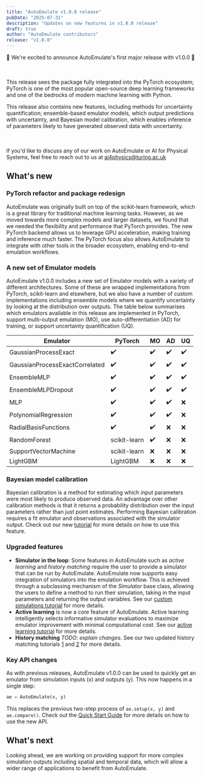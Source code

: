 ```yaml
---
title: "AutoEmulate v1.0.0 release"
pubDate: "2025-07-31"
description: "Updates on new features in v1.0.0 release"
draft: true
author: "AutoEmulate contributors"
release: "v1.0.0"
---
```


🎉 We're excited to announce AutoEmulate's first major release with v1.0.0 🎉

<br/><br/>
This release sees the package fully integrated into the PyTorch ecosystem; PyTorch is one of the most popular open-source deep learning frameworks and one of the bedrocks of modern machine learning with Python.

This release also contains new features, including methods for uncertainty quantification;  ensemble-based emulator models, which output predictions with uncertainty, and Bayesian model calibration, which enables inference of parameters likely to have generated observed data with uncertainty.

<br/><br/>
If you'd like to discuss any of our work on AutoEmulate or AI for Physical Systems, feel free to reach out to us at ai4physics@turing.ac.uk

## What's new

### PyTorch refactor and package redesign

AutoEmulate was originally built on top of the scikit-learn framework, which is a great library for traditional machine learning tasks. However, as we moved towards more complex models and larger datasets, we found that we needed the flexibility and performance that PyTorch provides. The new PyTorch backend allows us to leverage GPU acceleration, making training and inference much faster. The PyTorch focus also allows AutoEmulate to integrate with other tools in the broader ecosystem, enabling end-to-end emulation workflows.

### A new set of Emulator models

AutoEmulate v1.0.0 includes a new set of Emulator models with a variety of different architectures. Some of these are wrapped implementations from PyTorch, scikit-learn and elsewhere, but we also have a number of custom implementations including ensemble models where we quantify uncertainty by looking at the distribution over outputs. The table below summarises which emulators available in this release are implemented in PyTorch, support multi-output emulation (MO), use auto-differentiation (AD) for training, or support uncertainty quantification (UQ).

| Emulator | PyTorch | MO | AD | UQ |
|----------|-------|---------|----|----|
| GaussianProcessExact | ✔️ | ✔️ | ✔️ | ✔️ |
| GaussianProcessExactCorrelated | ✔️ | ✔️ | ✔️ | ✔️ |
| EnsembleMLP | ✔️ | ✔️ | ✔️ | ✔️ |
| EnsembleMLPDropout | ✔️ | ✔️ | ✔️ | ✔️ |
| MLP | ✔️ | ✔️ | ✔️ | ❌ |
| PolynomialRegression | ✔️ | ✔️ | ✔️ | ❌ |
| RadialBasisFunctions | ✔️ | ✔️ | ❌ | ❌ |
| RandomForest | scikit-learn  | ✔️ | ❌ | ❌ |
| SupportVectorMachine | scikit-learn | ❌ | ❌ | ❌ |
| LightGBM | LightGBM | ❌ | ❌ | ❌ |

### Bayesian model calibration

Bayesian calibration is a method for estimating which input parameters were most likely to produce observed data. An advantage over other calibration methods is that it returns a probability distribution over the input parameters rather than just point estimates.
Performing Bayesian calibration requires a fit emulator and observations associated with the simulator output. Check out our new [tutorial](<URL>) for more details on how to use this feature.

### Upgraded features

- **Simulator in the loop**: Some features in AutoEmulate such as *active learning* and *history matching* require the user to provide a simulator that can be run by AutoEmulate. AutoEmulate now supports easy integration of simulators into the emulation workflow. This is achieved through a subclassing mechanism of the *Simulator* base class, allowing the users to define a method to run their simulation, taking in the input parameters and returning the output variables. See our [custom simulations tutorial](<URL>) for more details.
- **Active learning** is now a core feature of AutoEmulate. Active learning intelligently selects informative simulator evaluations to maximize emulator improvement with minimal computational cost. See our [active learning tutorial](<URL>) for more details.
- **History matching** *TODO: explain changes*. See our two updated history matching tutorials [1](<URL>) and [2](<URL>) for more details.

### Key API changes

As with previous releases, AutoEmulate v1.0.0 can be used to quickly get an emulator from simulation inputs (x) and outputs (y). This now happens in a single step:

```python
ae = AutoEmulate(x, y)
```

This replaces the previous two-step process of `ae.setup(x, y)` and `ae.compare()`. Check out the [Quick Start Guide](<URL>) for more details on how to use the new API.

## What's next

Looking ahead, we are working on providing support for more complex simulation outputs including spatial and temporal data, which will allow a wider range of applications to benefit from AutoEmulate.
